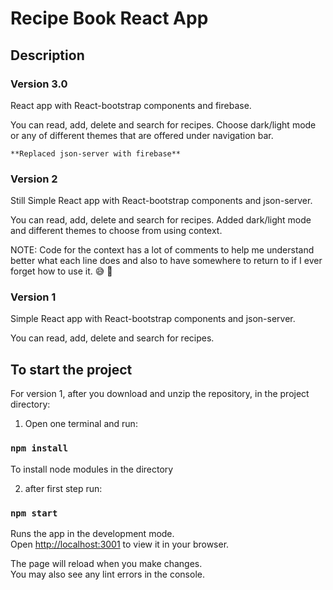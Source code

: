 # Recipe Book React App

## Description

### Version 3.0

React app with React-bootstrap components and firebase.

You can read, add, delete and search for recipes.
Choose dark/light mode or any of different themes that are offered under navigation bar.

`**Replaced json-server with firebase**`

### Version 2

Still Simple React app with React-bootstrap components and json-server.

You can read, add, delete and search for recipes.
Added dark/light mode and different themes to choose from using context.

NOTE: Code for the context has a lot of comments to help me understand better what each line does and also to have somewhere to return to if I ever forget how to use it. :sweat_smile: :shushing_face:

### Version 1

Simple React app with React-bootstrap components and json-server.

You can read, add, delete and search for recipes.

## To start the project

For version 1, after you download and unzip the repository, in the project directory:

1. Open one terminal and run:

### `npm install`

To install node modules in the directory

2. after first step run:

### `npm start`

Runs the app in the development mode.\
Open [http://localhost:3001](http://localhost:3001) to view it in your browser.

The page will reload when you make changes.\
You may also see any lint errors in the console.
